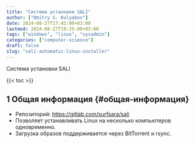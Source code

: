 ```yaml
---
title: "Система установки SALI"
author: ["Dmitry S. Kulyabov"]
date: 2024-08-27T17:42:00+03:00
lastmod: 2024-08-27T19:25:00+03:00
tags: ["windows", "linux", "sysadmin"]
categories: ["computer-science"]
draft: false
slug: "sali-automatic-linux-installer"
---
```


Система установки SALI

<!--more-->

{{< toc >}}


## <span class="section-num">1</span> Общая информация {#общая-информация}

-   Репозиторий: <https://gitlab.com/surfsara/sali>
-   Позволяет устанавливать Linux на несколько компьютеров одновременно.
-   Загрузка образов поддерживается через BitTorrent и rsync.
